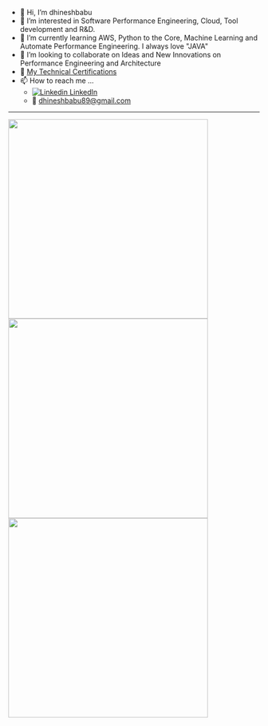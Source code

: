 - 👋 Hi, I’m dhineshbabu
- 👀 I’m interested in Software Performance Engineering, Cloud,  Tool development and R&D. 
- 🌱 I’m currently learning AWS, Python to the Core, Machine Learning and Automate Performance Engineering. I always love "JAVA"
- 💞️ I’m looking to collaborate on Ideas and New Innovations on Performance Engineering and Architecture
- :partying_face: [My Technical Certifications](https://github.com/dhineshbabu/TechnicalCertifications#readme)
- 📫 How to reach me ... 
    -  [![Linkedin](https://i.stack.imgur.com/gVE0j.png)   LinkedIn](https://www.linkedin.com/in/dhineshbabumuthu/)&nbsp;
    - 📧 dhineshbabu89@gmail.com

-----------------------------------------------------------------------------------------------------------------------

<img width='400' src="https://github-readme-stats.vercel.app/api?username=dhineshbabu" />
<img width='400' src="https://github-readme-stats.vercel.app/api/top-langs/?username=dhineshbabu" /> 
<img width='400' src="https://github-readme-streak-stats.herokuapp.com/?user=dhineshbabu" />
<!---
dhineshbabu/dhineshbabu is a ✨ special ✨ repository because its `README.md` (this file) appears on your GitHub profile.
You can click the Preview link to take a look at your changes.
--->
